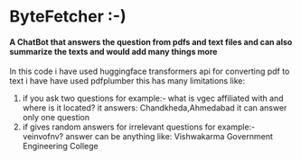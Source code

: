# ByteFetcher :-)
#### A ChatBot that answers the question from pdfs and text files and can also summarize the texts and would add many things more

In this code i have used huggingface transformers api for converting pdf to text i have have used pdfplumber 
this has many limitations like:
1. if you ask two questions for example:- what is vgec affiliated with and where is it located?
   it answers: Chandkheda,Ahmedabad it can answer only one question
2. if gives random answers for irrelevant questions for example:- veinvofnv? answer can be anything like: Vishwakarma Government Engineering College
